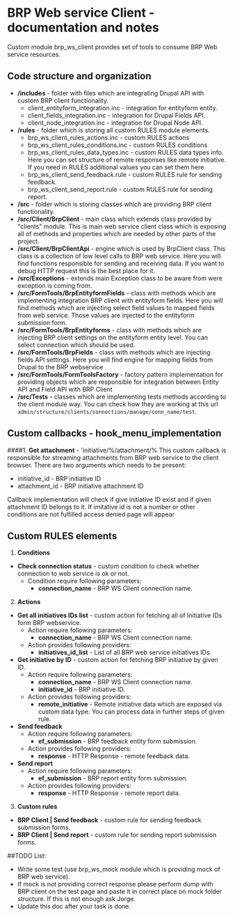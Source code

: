 # BRP Web service Client - documentation and notes
  Custom module brp_ws_client provides set of tools to consume BRP Web service resources.

## Code structure and organization
  - **/includes** - folder with files which are integrating Drupal API with custom BRP client functionality.
      - client_entityform_integration.inc - integration for entityform entity.
      - client_fields_integration.inc - integration for Drupal Fields API.
      - client_node_integration.inc - integration for Drupal Node API.
  - **/rules** - folder which is storing all custom RULES module elements.
      - brp_ws_client_rules_actions.inc - custom RULES actions
      - brp_ws_client_rules_conditions.inc - custom RULES conditions
      - brp_ws_client_rules_data_types.inc - custom RULES data types info. Here you can set structure of 
      remote responses like remote initiative. If you need in RULES additional values you can set them here.
      - brp_ws_client_send_feedback.rule - custom RULES rule for sending feedback.
      - brp_ws_client_send_report.rule - custom RULES rule for sending report.
  - **/src** - folder which is storing classes which are providing BRP client functionality.
  - **/src/Client/BrpClient** - main class which extends class provided by "clients" module. This is main
  web service client class which is exposing all of methods and properties which are needed by
  other parts of the project.
  - **/src/Client/BrpClientApi** - engine which is used by BrpClient class. This class is a collection
  of low level calls to BRP web service. Here you will find functions responsible for sending and
  receiving data. If you want to debug HTTP request this is the best place for it.
  - **/src/Exceptions** - extends main Exception class to be aware from were exception is coming from.
  - **/src/FormTools/BrpEntityformFields** - class with methods which are implementing integration BRP client
  with entityform fields. Here you will find methods which are injecting select field values to mapped
  fields from web service. Those values are injected to the entityform submission form.
  - **/src/FormTools/BrpEntityforms** - class with methods which are injecting BRP client settings
  on the entityform entity level. You can select connection which should be used.
  - **/src/FormTools/BrpFields** - class with methods which are injecting fields API settings. Here
  you will find engine for mapping fields from Drupal to the BRP webservice
  - **/src/FormTools/FormToolsFactory** - factory pattern implementation for providing objects which are
  responsible for integration between Entity API and Field API with BRP Client
  - **/src/Tests** - classes which are implementing tests methods according to the client module
  way. You can check how they are working at this url `admin/structure/clients/connections/manage/conn_name/test`.

## Custom callbacks - hook_menu_implementation
####1. **Get attachment** - 'initiative/%/attachment/%
This custom callback is responsible for streaming attachments from BRP web service to the client
browser. There are two arguments which needs to be present:

  - initiative_id - BRP initiative ID
  - attachment_id - BRP initiative attachment ID
  
Callback implementation will check if give initiative ID exist and if given attachment ID belongs
to it. If imitative id is not a number or other conditions are not fulfilled access denied page will
appear


## Custom RULES elements
1. **Conditions**
  - **Check connection status** - custom condition to check whether connection to web service is ok or not.
      - Condition require following parameters:
          - **connection_name** - BRP WS Client connection name.
2. **Actions**
  - **Get all initiatives IDs list** - custom action for fetching all of Initiative IDs form BRP webservice.
      - Action require following parameters:
          - **connection_name** - BRP WS Client connection name.
      - Action provides following providers:
          - **initiatives_id_list** - List of all BRP web service initiatives IDs.
  - **Get initiative by ID** - custom action for fetching BRP initiative by given ID.
      - Action require following parameters:
          - **connection_name** - BRP WS Client connection name.
          - **initiative_id** - BRP initiative ID.
      - Action provides following providers:
          - **remote_initiative** - Remote initiative data which are exposed via custom data type.
          You can process data in further steps of given rule.
  - **Send feedback**
      - Action require following parameters:
          - **ef_submission** - BRP feedback entity form submission.
      - Action provides following providers:
          - **response** - HTTP Response - remote feedback data.
  - **Send report**
      - Action require following parameters:
          - **ef_submission** - BRP report entity form submission.
      - Action provides following providers:
          - **response** - HTTP Response - remote report data.
3. **Custom rules**
  - **BRP Client | Send feedback** - custom rule for sending feedback submission forms.
  - **BRP Client | Send report** - custom rule for sending report submission forms.

##TODO List:

- Write some test (use brp_ws_mock module which is providing mock of BRP web service).
- If mock is not providing correct response please perform dump with BRP client on the test page
and paste it in correct place on mock folder structure. If this is not enough ask Jorge.
- Update this doc after your task is done.